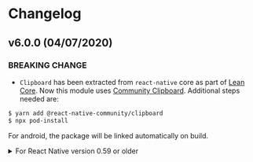# Changelog

## v6.0.0 (04/07/2020)

### BREAKING CHANGE

- `Clipboard` has been extracted from `react-native` core as part of [Lean Core](https://github.com/facebook/react-native/issues/23313). Now this module uses [Community Clipboard](https://github.com/react-native-community/clipboard). Additional steps needed are:

```bash
$ yarn add @react-native-community/clipboard
$ npx pod-install
```

For android, the package will be linked automatically on build.

<details>
  <summary>For React Native version 0.59 or older</summary>

### React Native <= 0.59

run the following command to link the package:

```
$ react-native link @react-native-community/clipboard
```

For iOS, make sure you install the pod file.

```
cd ios && pod install && cd ..
```

or you could follow the instructions to [manually link the project](https://reactnative.dev/docs/linking-libraries-ios#manual-linking)
